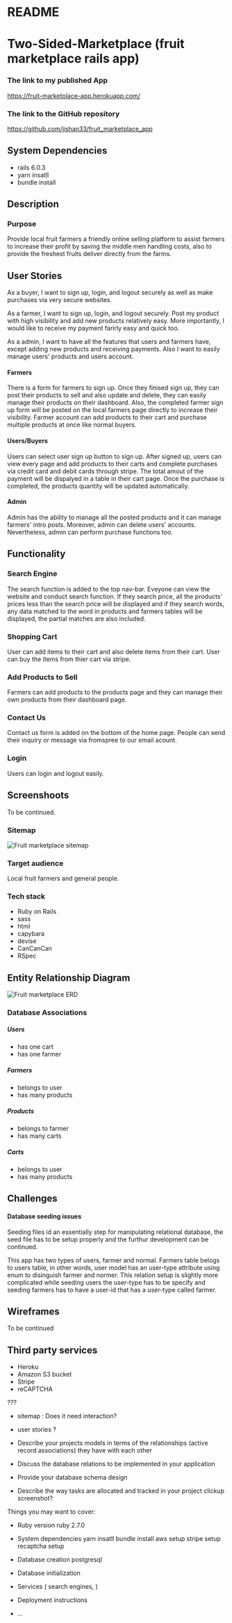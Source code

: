 # README

# Two-Sided-Marketplace (fruit marketplace rails app)

### The link to my published App

https://fruit-marketplace-app.herokuapp.com/

### The link to the GitHub repository

https://github.com/jishan33/fruit_marketplace_app

## System Dependencies
 - rails 6.0.3
 - yarn insatll
 - bundle install
 

## Description 

### Purpose
Provide local fruit farmers a friendly online selling platform to assist farmers to increase their profit by saving the middle men handling costs, also to provide the freshest fruits deliver directly from the farms. 

## User Stories

As a buyer, I want to sign up, login, and logout securely as well as make purchases via very secure websites. 

As a farmer, I want to sign up, login, and logout securely. Post my product with high visibility and add new products relatively easy. More importantly, I would like to receive my payment farirly easy and quick too. 

As a admin, I want to have all the features that users and farmers have, except adding new products and receiving payments. Also I want to easily manage users' products and users account.

#### Farmers 
There is a form for farmers to sign up. Once they finised sign up, they can post their products to sell and also update and delete, they can easily manage their products on their dashboard. Also, the completed farmer sign up form will be posted on the local farmers page directly to increase their visibility. Farmer account can add products to their cart and purchase multiple products at once like normal buyers. 

#### Users/Buyers
Users can select user sign up button to sign up. After signed up, users can view every page and add products to their carts and complete purchases via credit card and debit cards through stripe. The total amout of the payment will be dispalyed in a table in their cart page. Once the purchase is completed, the products quantity will be updated automatically. 

#### Admin

Admin has the ability to manage all the posted products and it can manage farmers' intro posts. Moreover, admin can delete users' accounts. Nevertheless, admin can perform purchase functions too. 

## Functionality

### Search Engine
The search function is added to the top nav-bar. Eveyone can view the website and conduct search function. If they search price, all the products' prices less than the search price will be displayed and if they search words, any data matched to the word in products and farmers tables will be displayed, the partial matches are also included.

### Shopping Cart
User can add items to their cart and also delete items from their cart. User can buy the items from thier cart via stripe.

### Add Products to Sell
Farmers can add products to the products page and they can manage their own products from their dashboard page. 

### Contact Us

Contact us form is added on the bottom of the home page. People can send their inquiry or message via fromspree to our email acount. 

### Login 

Users can login and logout easily.

## Screenshoots

To be continued.


### Sitemap
![Fruit marketplace sitemap](./docs/Sitemap.png)


### Target audience
Local fruit farmers and general people.

### Tech stack 
 - Ruby on Rails
 - sass
 - html
 - capybara
 - devise
 - CanCanCan
 - RSpec

## Entity Relationship Diagram

![Fruit marketplace ERD](./docs/ERD.png)

### Database Associations

##### Users
 - has one cart 
 - has one farmer

##### Farmers
 - belongs to user
 - has many products
##### Products
 - belongs to farmer
 - has many carts
##### Carts
 - belongs to user
 - has many products






## Challenges

#### Database seeding issues

Seeding files id an essentially step for manipulating relational database, the seed file has to be setup properly and the furthur development can be continued.

This app has two types of users, farmer and normal. Farmers table belogs to users table, in other words, user model has an user-type attribute  using enum to disinguish farmer and normer. This relation setup is slightly more complicated while seeding users the user-type has to be specify and seeding farmers has to have a user-id that has a user-type called farmer. 




## Wireframes 

To be continued


## Third party services
 - Heroku
 - Amazon S3 bucket
 - Stripe
 - reCAPTCHA


???
- sitemap : Does it need interaction?
- user stories ?
- Describe your projects models in terms of the relationships (active record associations) they have with each other

-	Discuss the database relations to be implemented in your application

-	Provide your database schema design
-	Describe the way tasks are allocated and tracked in your project
clickup screenshot?




Things you may want to cover:

* Ruby version
  ruby 2.7.0

* System dependencies
  yarn insatll
  bundle install
  aws setup 
  stripe setup 
  recaptcha setup 


* Database creation
  postgresql 

* Database initialization

* Services ( search engines, )


* Deployment instructions

* ...

